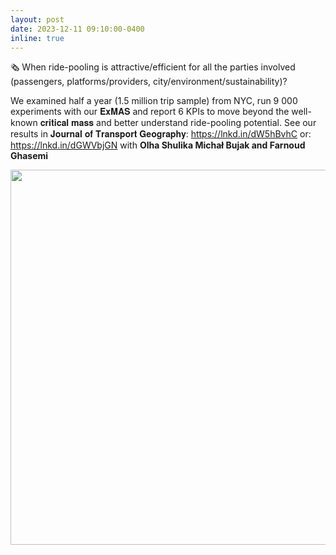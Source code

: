 ```yaml
---
layout: post
date: 2023-12-11 09:10:00-0400
inline: true
---
```


🗞 When ride-pooling is attractive/efficient for all the parties involved (passengers, platforms/providers, city/environment/sustainability)?

We examined half a year (1.5 million trip sample) from NYC, run 9 000 experiments with our 𝐄𝐱𝐌𝐀𝐒 and report 6 KPIs to move beyond the well-known 𝐜𝐫𝐢𝐭𝐢𝐜𝐚𝐥 𝐦𝐚𝐬𝐬 and better understand ride-pooling potential.
See our results in 𝐉𝐨𝐮𝐫𝐧𝐚𝐥 𝐨𝐟 𝐓𝐫𝐚𝐧𝐬𝐩𝐨𝐫𝐭 𝐆𝐞𝐨𝐠𝐫𝐚𝐩𝐡𝐲: https://lnkd.in/dW5hBvhC or: https://lnkd.in/dGWVbjGN with **Olha Shulika Michał Bujak and Farnoud Ghasemi**

<img src='https://github.com/RafalKucharskiPK/rafalkucharskipk.github.io/assets/20555451/0a8e6e2c-6b44-4fd4-a113-e95fbef76d1d' width='600'>

